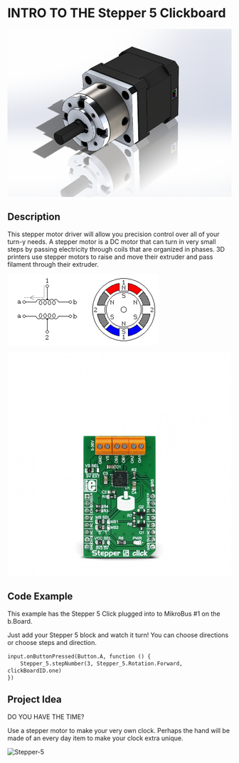 # INTRO TO THE Stepper 5 Clickboard

![Stepper 5](https://github.com/Brilliant-Labs/bboard-tutorials-v3/blob/master/stepper-5/stepper.png?raw=true "Stepper 5")

## Description

This stepper motor driver will
allow you precision control over
all of your turn-y needs. A stepper
motor is a DC motor that can turn in very small steps by passing electricity through coils that are organized in phases.  3D printers use stepper motors to raise and move their extruder and pass filament through their extruder. 

![Stepper 5](https://github.com/Brilliant-Labs/bboard-tutorials-v3/blob/master/stepper-5/gifstepper.gif?raw=true "Stepper 5")

![Stepper 5 Click](https://github.com/Brilliant-Labs/bboard-tutorials-v3/blob/master/stepper-5/stepper-5-click.jpg?raw=true "Stepper 5 Click")

## Code Example

This example has the Stepper 5 Click plugged into to MikroBus #1 on the b.Board. 

Just add your Stepper 5 block and watch it turn!  You can choose directions or choose steps and direction.  

```blocks
input.onButtonPressed(Button.A, function () {
    Stepper_5.stepNumber(3, Stepper_5.Rotation.Forward, clickBoardID.one)
})
```

## Project Idea

DO YOU HAVE THE TIME?

Use a stepper motor to
make your very own
clock. Perhaps the hand
will be made of an every
day item to make your
clock extra unique.


![Stepper-5](https://github.com/Brilliant-Labs/bboard-tutorials-v3/blob/master/temp-log-2/steppergif.gif?raw=true "Let's Keep things cool")